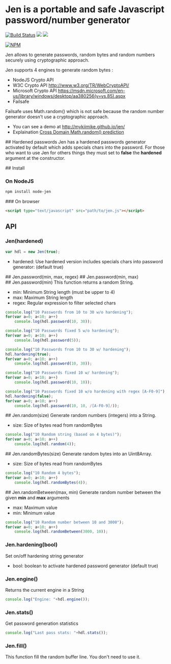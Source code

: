 # Jen is a portable and safe Javascript password/number generator

[![Build Status](https://travis-ci.org/mykiimike/jen.svg)](https://travis-ci.org/mykiimike/jen)
[![][gt-issues]][gt-issues]
[![][gt-licence]][gt-licence]

[![NPM](https://nodei.co/npm/node-jen.png?downloads)](https://nodei.co/npm/node-jen/)

Jen allows to generate passwords, random bytes and random numbers securely using cryptographic approach.

Jen supports 4 engines to generate random bytes :
* NodeJS Crypto API
* W3C Crypto API http://www.w3.org/TR/WebCryptoAPI/
* Microsoft Crypto API https://msdn.microsoft.com/en-us/library/windows/desktop/aa380256(v=vs.85).aspx
* Failsafe

Failsafe uses Math.random() which is not safe because the random number generator doesn't use a
cryptographic approach.   

* You can see a demo at http://mykiimike.github.io/jen/
* Explaination [Cross Domain Math.random() prediction](http://ifsec.blogspot.fr/2012/05/cross-domain-mathrandom-prediction.html)

## Hardened passwords
Jen has a hardened passwords generator activated by default which adds specials chars into the password.
For those who want to use Jen for others things they must set to **false** the **hardened** 
argument at the constructor.

## Install

### On NodeJS
```bash
npm install node-jen
```

### On browser
```html
<script type="text/javascript" src="path/to/jen.js"></script>
```

## API

### Jen(hardened)
```js
var hdl = new Jen(true);
```
* hardened: Use hardened version includes specials chars into password generator: (default true)

## Jen.password(min, max, regex)
## Jen.password(min, max)
## Jen.password(min)
This function returns a random String.

* min: Minimum String length (must be upper to 4)
* max: Maximum String length
* regex: Regular expression to filter selected chars

```js
console.log("10 Passwords from 10 to 30 w/o hardening");
for(var a=0; a<10; a++)
	console.log(hdl.password(10, 30));

console.log("10 Passwords fixed 5 w/o hardening");
for(var a=0; a<10; a++)
	console.log(hdl.password(5));

console.log("10 Passwords from 10 to 30 w/ hardening");
hdl.hardening(true);
for(var a=0; a<10; a++)
	console.log(hdl.password(10, 30));

console.log("10 Passwords fixed 10 w/ hardening");
for(var a=0; a<10; a++)
	console.log(hdl.password(10, 10));

console.log("10 Passwords fixed 10 w/o hardening with regex [A-F0-9]");
hdl.hardening(false);
for(var a=0; a<10; a++)
	console.log(hdl.password(10, 10, /[A-F0-9]/));
```

## Jen.random(size)
Generate random numbers (integers) into a String.

* size: Size of bytes read from randomBytes

```js
console.log("10 Random string (based on 4 bytes)");
for(var a=0; a<10; a++)
	console.log(hdl.random(4));
```

## Jen.randomBytes(size)
Generate random bytes into an Uint8Array.

* size: Size of bytes read from randomBytes

```js
console.log("10 Random 4 bytes");
for(var a=0; a<10; a++)
	console.log(hdl.randomBytes(4));
```

## Jen.randomBetween(max, min)
Generate random number between the given **min** and **max** arguments

* max: Maximum value
* min: Minimum value

```js
console.log("10 Random number between 10 and 3000");
for(var a=0; a<10; a++)
	console.log(hdl.randomBetween(3000, 10));
```

### Jen.hardening(bool)
Set on/off hardening string generator

* bool: boolean to activate hardened password generator (default true)

### Jen.engine()
Returns the current engine in a String
```js
console.log("Engine: "+hdl.engine());
```

### Jen.stats()
Get password generation statistics
```js
console.log("Last pass stats: "+hdl.stats());
```

### Jen.fill()
This function fill the random buffer line. You don't need to use it.


[gt-issues]: https://img.shields.io/github/issues/mykiimike/jen.svg
[gt-licence]: https://img.shields.io/badge/license-GPLv3-blue.svg
